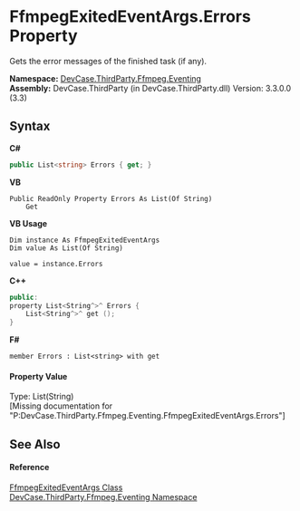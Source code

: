 # FfmpegExitedEventArgs.Errors Property 
 

Gets the error messages of the finished task (if any).

**Namespace:**&nbsp;<a href="N_DevCase_ThirdParty_Ffmpeg_Eventing">DevCase.ThirdParty.Ffmpeg.Eventing</a><br />**Assembly:**&nbsp;DevCase.ThirdParty (in DevCase.ThirdParty.dll) Version: 3.3.0.0 (3.3)

## Syntax

**C#**<br />
``` C#
public List<string> Errors { get; }
```

**VB**<br />
``` VB
Public ReadOnly Property Errors As List(Of String)
	Get
```

**VB Usage**<br />
``` VB Usage
Dim instance As FfmpegExitedEventArgs
Dim value As List(Of String)

value = instance.Errors

```

**C++**<br />
``` C++
public:
property List<String^>^ Errors {
	List<String^>^ get ();
}
```

**F#**<br />
``` F#
member Errors : List<string> with get

```


#### Property Value
Type: List(String)<br />\[Missing <value> documentation for "P:DevCase.ThirdParty.Ffmpeg.Eventing.FfmpegExitedEventArgs.Errors"\]

## See Also


#### Reference
<a href="T_DevCase_ThirdParty_Ffmpeg_Eventing_FfmpegExitedEventArgs">FfmpegExitedEventArgs Class</a><br /><a href="N_DevCase_ThirdParty_Ffmpeg_Eventing">DevCase.ThirdParty.Ffmpeg.Eventing Namespace</a><br />
